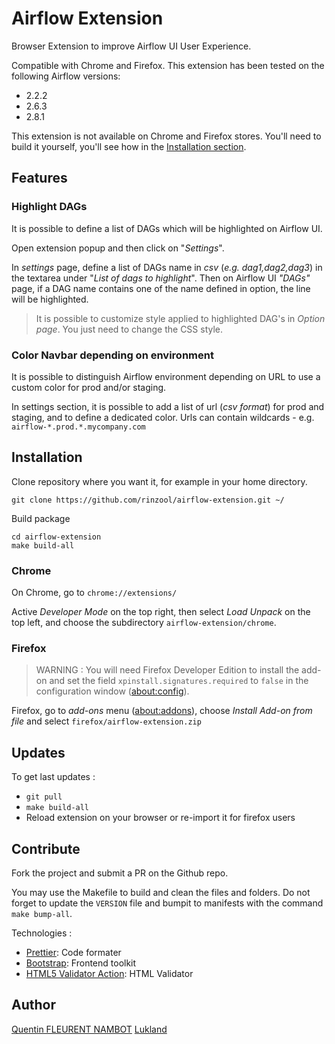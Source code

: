 # Airflow Extension

Browser Extension to improve Airflow UI User Experience.

Compatible with Chrome and Firefox.
This extension has been tested on the following Airflow versions:
- 2.2.2
- 2.6.3
- 2.8.1

This extension is not available on Chrome and Firefox stores. You'll need to build it yourself, you'll see how in the [Installation section](#installation).

## Features
### Highlight DAGs

It is possible to define a list of DAGs which will be highlighted on Airflow UI.

Open extension popup and then click on "_Settings_".

In _settings_ page, define a list of DAGs name in _csv_ (_e.g. dag1,dag2,dag3_) in the textarea under "_List of dags to highlight_". 
Then on Airflow UI _"DAGs"_ page, if a DAG name contains one of the name defined in option, the line will be highlighted.

> It is possible to customize style applied to highlighted DAG's in _Option page_. You just need to change the CSS style.

### Color Navbar depending on environment

It is possible to distinguish Airflow environment depending on URL to use a custom color for prod and/or staging.

In settings section, it is possible to add a list of url (_csv format_) for prod and staging, and to define a dedicated 
color. Urls can contain wildcards - e.g. `airflow-*.prod.*.mycompany.com`

## Installation

Clone repository where you want it, for example in your home directory.

```console
git clone https://github.com/rinzool/airflow-extension.git ~/
```

Build package
```console
cd airflow-extension
make build-all
```

### Chrome
On Chrome, go to `chrome://extensions/`

Active _Developer Mode_ on the top right, then select _Load Unpack_ on the top left, and choose the subdirectory `airflow-extension/chrome`.

### Firefox

> WARNING : You will need Firefox Developer Edition to install the add-on and set the field `xpinstall.signatures.required` to `false` in the configuration window ([about:config](about:config)).

Firefox, go to *add-ons* menu ([about:addons](about:addons)), choose _Install Add-on from file_ and select `firefox/airflow-extension.zip`

## Updates

To get last updates :
* `git pull`
* `make build-all`
* Reload extension on your browser or re-import it for firefox users

## Contribute
Fork the project and submit a PR on the Github repo.

You may use the Makefile to build and clean the files and folders. Do not forget to update the `VERSION` file and bumpit to manifests with the command `make bump-all`.

Technologies :
- [Prettier](https://prettier.io/): Code formater
- [Bootstrap](https://getbootstrap.com/): Frontend toolkit
- [HTML5 Validator Action](https://github.com/Cyb3r-Jak3/html5validator-action): HTML Validator

## Author

[Quentin FLEURENT NAMBOT](https://github.com/rinzool)
[Lukland](https://github.com/lukland)
